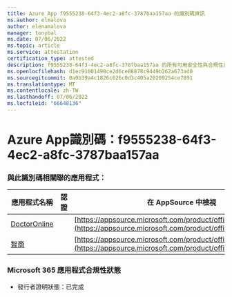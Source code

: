 ```yaml
---
title: Azure App f9555238-64f3-4ec2-a8fc-3787baa157aa 的識別碼資訊
ms.author: elmalova
author: elenamalova
manager: tonybal
ms.date: 07/06/2022
ms.topic: article
ms.service: attestation
certification_type: attested
description: f9555238-64f3-4ec2-a8fc-3787baa157aa 的所有可用安全性與合規性資訊。
ms.openlocfilehash: d1ec91001490ce2d6ce08878c9449b262a673ad0
ms.sourcegitcommit: 0a0b39a4c1826c026c0d3c405a20209254ce7891
ms.translationtype: MT
ms.contentlocale: zh-TW
ms.lasthandoff: 07/06/2022
ms.locfileid: "66648136"
---
```

# <a name="azure-app-id-f9555238-64f3-4ec2-a8fc-3787baa157aa"></a>Azure App識別碼：f9555238-64f3-4ec2-a8fc-3787baa157aa


### <a name="apps-associated-with-this-id"></a>與此識別碼相關聯的應用程式：
| **應用程式名稱** | **認證** | **在 AppSource 中檢視** |
|--------------|---------------|-----------------------|
| [DoctorOnline](../forward/WA200004082.md) |  | [https://appsource.microsoft.com/product/office/WA200004082](https://appsource.microsoft.com/product/office/WA200004082) |
| [智商](../forward/WA200004126.md) |  | [https://appsource.microsoft.com/product/office/WA200004126](https://appsource.microsoft.com/product/office/WA200004126) |

### <a name="microsoft-365-app-compliance-status"></a>Microsoft 365 應用程式合規性狀態
- 發行者證明狀態：已完成
